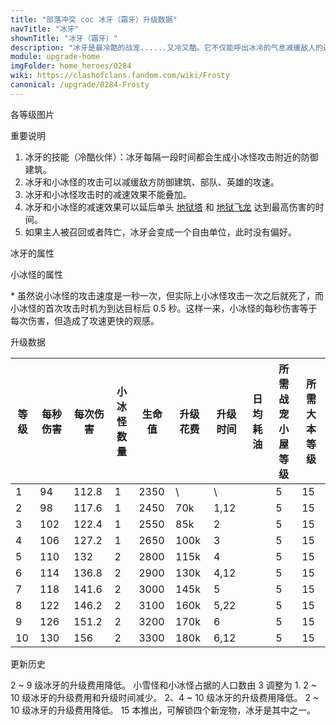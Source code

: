 ```yaml
---
title: "部落冲突 coc 冰牙（霜牙）升级数据"
navTitle: "冰牙"
shownTitle: "冰牙（霜牙）"
description: "冰牙是最冷酷的战宠......又冷又酷。它不仅能呼出冰冷的气息减缓敌人的速度，还能释放出一群小冰怪，进一步减缓敌方防御建筑的攻击速度，帮助它的英雄驰骋战场。"
module: upgrade-home
imgFolder: home_heroes/0284
wiki: https://clashofclans.fandom.com/wiki/Frosty
canonical: /upgrade/0284-Frosty
---
```


<UnitInfo :folder="$frontmatter.imgFolder" imgSrc="Frosty_info.png" :imgAlt="$frontmatter.navTitle" :description="$frontmatter.description" />

<SmallTitle>各等级图片</SmallTitle>

<Panel>
    <UnitImgGroup :folder="$frontmatter.imgFolder">
        <UnitImg imgTitle="所有等级" imgSrc="Frosty_field.png" />
    </UnitImgGroup>
</Panel>

<SmallTitle>重要说明</SmallTitle>

1. 冰牙的技能（冷酷伙伴）：冰牙每隔一段时间都会生成小冰怪攻击附近的防御建筑。
2. 冰牙和小冰怪的攻击可以减缓敌方防御建筑、部队、英雄的攻速。
3. 冰牙和小冰怪攻击时的减速效果不能叠加。
4. 冰牙和小冰怪的减速效果可以延后单头 [地狱塔](/upgrade/030a-Inferno-Tower) 和 [地狱飞龙](/upgrade/0604-Inferno-Dragon) 达到最高伤害的时间。
5. 如果主人被召回或者阵亡，冰牙会变成一个自由单位，此时没有偏好。

<SmallTitle>冰牙的属性</SmallTitle>

<UnitProperties>
    <UnitProperty pKey="攻击偏好" pValue="距离英雄 4.5 格内的目标" />
    <UnitProperty pKey="伤害类型" pValue="单体伤害" />
    <UnitProperty pKey="攻击的目标" pValue="地面和空中目标" />
    <UnitProperty pKey="移动速度" pValue="3 格/秒" />
    <UnitProperty pKey="攻击速度" pValue="1.2 秒/次" />
    <UnitProperty pKey="攻击距离" pValue="3.5 格" />
    <UnitProperty pKey="所需战宠小屋等级" pValue="5" />
    <UnitProperty pKey="所需大本等级" pValue="15" />
</UnitProperties>

<SmallTitle>小冰怪的属性</SmallTitle>

<UnitProperties>
    <UnitProperty pKey="攻击偏好" pValue="防御建筑" />
    <UnitProperty pKey="伤害类型" pValue="范围伤害" />
    <UnitProperty pKey="伤害半径" pValue="0.8 格" />
    <UnitProperty pKey="攻击的目标" pValue="地面和空中目标" />
    <UnitProperty pKey="占据人口" pValue="1" />
    <UnitProperty pKey="移动速度" pValue="3 格/秒" />
    <UnitProperty pKey="攻击速度" pValue="1 秒/次<sup>*</sup>" />
    <UnitProperty pKey="攻击距离" pValue="2 格" />
    <UnitProperty pKey="每秒伤害" pValue="15" />
    <UnitProperty pKey="每次伤害" pValue="15" />
    <UnitProperty pKey="生命值" pValue="450" />
    <UnitProperty pKey="攻击减速持续时间" pValue="4 秒" />
    <UnitProperty pKey="减速比例" pValue="50% 攻速<br>50% 移速" />
</UnitProperties>

\* 虽然说小冰怪的攻击速度是一秒一次，但实际上小冰怪攻击一次之后就死了，而小冰怪的首次攻击时机为到达目标后 0.5 秒。这样一来，小冰怪的每秒伤害等于每次伤害，但造成了攻速更快的观感。

<SmallTitle>升级数据</SmallTitle>

<script setup>
const tableExtraInfo = [
    {
        "column": 5,
        "type": "cost",
        "gpClass": "research",
        "icon": "Dark_Elixir"
    },
    {
        "column": 6,
        "type": "time",
        "gpClass": "research"
    },
    {
        "column": 7,
        "type": "dailyCost",
        "icon": "Dark_Elixir"
    }
];
</script>

<UnitTable :tableExtraInfo="tableExtraInfo">

| 等级 | 每秒伤害 |每次伤害|小冰怪<br>数量| 生命值 | 升级花费 | 升级时间 | 日均耗油 |所需战宠<br>小屋等级|所需<br>大本等级|
| ---- |   ---   |  ---  |     ---     |  ---   |    ---  |   ---   |   ---   |        ---        |      ----     |
|   1  |    94   | 112.8 |      1      |  2350  |      \  |   \     |         |         5         |       15      |
|   2  |    98   | 117.6 |      1      |  2450  |    70k  |   1,12  |         |         5         |       15      |
|   3  |   102   | 122.4 |      1      |  2550  |    85k  |   2     |         |         5         |       15      |
|   4  |   106   | 127.2 |      1      |  2650  |   100k  |   3     |         |         5         |       15      |
|   5  |   110   | 132   |      2      |  2800  |   115k  |   4     |         |         5         |       15      |
|   6  |   114   | 136.8 |      2      |  2900  |   130k  |   4,12  |         |         5         |       15      |
|   7  |   118   | 141.6 |      2      |  3000  |   145k  |   5     |         |         5         |       15      |
|   8  |   122   | 146.2 |      2      |  3100  |   160k  |   5,22  |         |         5         |       15      |
|   9  |   126   | 151.2 |      2      |  3200  |   170k  |   6     |         |         5         |       15      |
|  10  |   130   | 156   |      2      |  3300  |   180k  |   6,12  |         |         5         |       15      |
</UnitTable>

<SmallTitle>更新历史</SmallTitle>

<Timeline>
    <TimelineItem date="2025/03/24">
        <TimelineRow>2 ~ 9 级冰牙的升级费用降低。</TimelineRow>
        <TimelineRow>小雪怪和小冰怪占据的人口数由 3 调整为 1.</TimelineRow>
    </TimelineItem>
    <TimelineItem date="2024/11/25">
        <TimelineRow>2 ~ 10 级冰牙的升级费用和升级时间减少。</TimelineRow>
    </TimelineItem>
    <TimelineItem date="2024/06/18">
        <TimelineRow>2、4 ~ 10 级冰牙的升级费用降低。</TimelineRow>
    </TimelineItem>
    <TimelineItem date="2023/12/12">
        <TimelineRow>2 ~ 10 级冰牙的升级费用降低。</TimelineRow>
    </TimelineItem>
    <TimelineItem date="2022/10/10">
        <TimelineRow>15 本推出，可解锁四个新宠物，冰牙是其中之一。</TimelineRow>
    </TimelineItem>
    <TimelineItem :historyBottom="true" />
</Timeline>